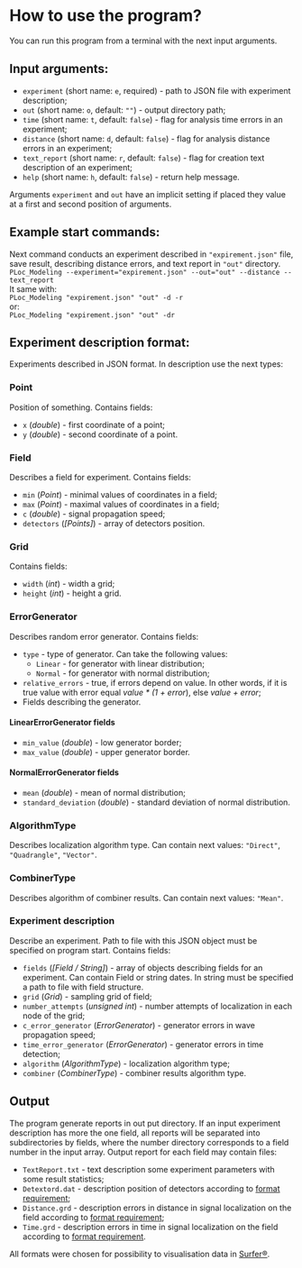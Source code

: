 # How to use the program?
You can run this program from a terminal with the next input arguments.
## Input arguments:
* `experiment` (short name: `e`, required) - path to JSON file with experiment description;
* `out` (short name: `o`, default: `""`) - output directory path;
* `time` (short name: `t`, default: `false`) - flag for analysis time errors in an experiment;
* `distance` (short name: `d`, default: `false`) - flag for analysis distance errors in an experiment;
* `text_report` (short name: `r`, default: `false`) - flag for creation text description of an experiment;
* `help` (short name: `h`, default: `false`) - return help message.

Arguments `experiment` and `out` have an implicit setting if placed they value at a first and second position of arguments.
## Example start commands:  
Next command conducts an experiment described in `"expirement.json"` file, save result, describing distance errors, and text report in `"out"` directory.  
`PLoc_Modeling --experiment="expirement.json" --out="out" --distance --text_report`  
It same with:  
`PLoc_Modeling "expirement.json" "out" -d -r`  
or:  
`PLoc_Modeling "expirement.json" "out" -dr`

## Experiment description format:
Experiments described in JSON format. In description use the next types:

### Point
Position of something. Contains fields:
* `x` (_double_) - first coordinate of a point;
* `y` (_double_) - second coordinate of a point.

### Field
Describes a field for experiment. Contains fields:
* `min` (_Point_) - minimal values of coordinates in a field;
* `max` (_Point_) - maximal values of coordinates in a field;
* `c` (_double_) - signal propagation speed;
* `detectors` (_[Points]_) - array of detectors position.

### Grid
Contains fields:
* `width` (_int_) - width a grid;
* `height` (_int_) - height a grid.

### ErrorGenerator
Describes random error generator. Contains fields:
* `type` - type of generator. Can take the following values:
    * `Linear` - for generator with linear distribution;
    * `Normal` - for generator with normal distribution;
* `relative_errors` - true, if errors depend on value. In other words, if it is true value with error equal _value * (1 + error_), else _value + error_;
* Fields describing the generator.
    
#### LinearErrorGenerator fields
* `min_value` (_double_) - low generator border;
* `max_value` (_double_) - upper generator border.

#### NormalErrorGenerator fields
* `mean` (_double_) - mean of normal distribution;
* `standard_deviation` (_double_) - standard deviation of normal distribution.

### AlgorithmType
Describes localization algorithm type. Can contain next values: `"Direct"`, `"Quadrangle"`, `"Vector"`.

### CombinerType
Describes algorithm of combiner results. Can contain next values: `"Mean"`.

### Experiment description
Describe an experiment. Path to file with this JSON object must be specified on program start. Contains fields:
* `fields` (_[Field / String]_) - array of objects describing fields for an experiment. Can contain Field or string dates. In string must be specified a path to file with field structure. 
* `grid` (_Grid_) - sampling grid of field;
* `number_attempts` (_unsigned int_) - number attempts of localization in each node of the grid;
* `c_error_generator` (_ErrorGenerator_) - generator errors in wave propagation speed;
* `time_error_generator` (_ErrorGenerator_) - generator errors in time detection;
* `algorithm` (_AlgorithmType_) - localization algorithm type;
* `combiner` (_CombinerType_) - combiner results algorithm type.

## Output
The program generate reports in out put directory. If an input experiment description has more the one field, all reports will be separated into subdirectories by fields, where the number directory corresponds to a field number in the input array.
Output report for each field may contain files:
* `TextReport.txt` - text description some experiment parameters with some result statistics;
* `Detextord.dat` - description position of detectors according to [format requirement](http://grapherhelp.goldensoftware.com/WTOPICS/TOP_ASCIIFILES.htm);
* `Distance.grd` - description errors in distance in signal localization on the field according to [format requirement](http://grapherhelp.goldensoftware.com/subsys/ascii_grid_file_format.htm);
* `Time.grd` - description errors in time in signal localization on the field according to [format requirement](http://grapherhelp.goldensoftware.com/subsys/ascii_grid_file_format.htm).

All formats were chosen for possibility to visualisation data in [Surfer®](https://www.goldensoftware.com/products/surfer).
